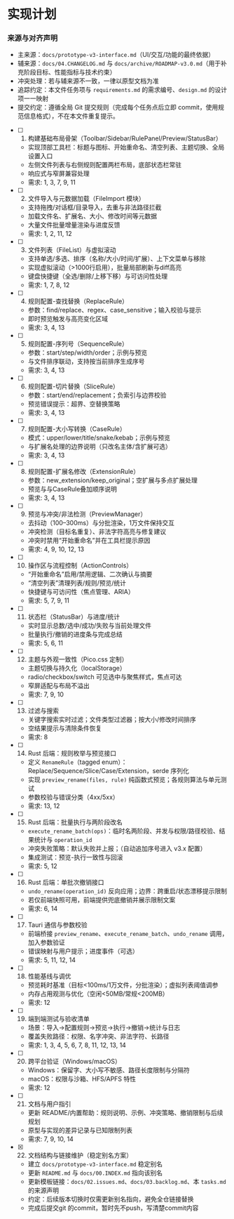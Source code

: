 # 实现计划

### 来源与对齐声明

 - 主来源：`docs/prototype-v3-interface.md`（UI/交互/功能的最终依据）
 - 辅来源：`docs/04.CHANGELOG.md` 与 `docs/archive/ROADMAP-v3.0.md`（用于补充阶段目标、性能指标与技术约束）
 - 冲突处理：若与辅来源不一致，一律以原型文档为准
 - 追踪约定：本文件任务项与 `requirements.md` 的需求编号、`design.md` 的设计项一一映射
 - 提交约定：遵循全局 Git 提交规则（完成每个任务点后立即 commit，使用规范信息格式），不在本文件重复提示。

- [ ] 1. 构建基础布局骨架（Toolbar/Sidebar/RulePanel/Preview/StatusBar）

  - 实现顶部工具栏：标题与图标、开始重命名、清空列表、主题切换、全局设置入口
  - 左侧文件列表与右侧规则配置两栏布局，底部状态栏常驻
  - 响应式与窄屏兼容处理
  - 需求: 1, 3, 7, 9, 11

- [ ] 2. 文件导入与元数据加载（FileImport 模块）

  - 支持拖拽/对话框/目录导入，去重与非法路径拦截
  - 加载文件名、扩展名、大小、修改时间等元数据
  - 大量文件批量增量渲染与进度反馈
  - 需求: 1, 2, 11, 12

- [ ] 3. 文件列表（FileList）与虚拟滚动

  - 支持单选/多选、排序（名称/大小/时间/扩展）、上下文菜单与移除
  - 实现虚拟滚动（>1000行启用），批量局部刷新与diff高亮
  - 键盘快捷键（全选/删除/上移下移）与可访问性处理
  - 需求: 1, 7, 8, 12

- [ ] 4. 规则配置-查找替换（ReplaceRule）

  - 参数：find/replace、regex、case_sensitive；输入校验与提示
  - 即时预览触发与高亮变化区域
  - 需求: 3, 4, 13

- [ ] 5. 规则配置-序列号（SequenceRule）

  - 参数：start/step/width/order；示例与预览
  - 与文件排序联动，支持按当前排序生成序号
  - 需求: 3, 4, 13

- [ ] 6. 规则配置-切片替换（SliceRule）

  - 参数：start/end/replacement；负索引与边界校验
  - 预览错误提示：超界、空替换策略
  - 需求: 3, 4, 13

- [ ] 7. 规则配置-大小写转换（CaseRule）

  - 模式：upper/lower/title/snake/kebab；示例与预览
  - 与扩展名处理的边界说明（只改名主体/含扩展可选）
  - 需求: 3, 4, 13

- [ ] 8. 规则配置-扩展名修改（ExtensionRule）

  - 参数：new_extension/keep_original；空扩展与多点扩展处理
  - 预览与与CaseRule叠加顺序说明
  - 需求: 3, 4, 13

- [ ] 9. 预览与冲突/非法检测（PreviewManager）

  - 去抖动（100–300ms）与分批渲染，1万文件保持交互
  - 冲突检测（目标名重复）、非法字符高亮与修复建议
  - 冲突时禁用“开始重命名”并在工具栏提示原因
  - 需求: 4, 9, 10, 12, 13

- [ ] 10. 操作区与流程控制（ActionControls）

  - “开始重命名”启用/禁用逻辑、二次确认与摘要
  - “清空列表”清理列表/规则/预览/统计
  - 快捷键与可访问性（焦点管理、ARIA）
  - 需求: 5, 7, 9, 11

- [ ] 11. 状态栏（StatusBar）与进度/统计

  - 实时显示总数/选中/成功/失败与当前处理文件
  - 批量执行/撤销的进度条与完成总结
  - 需求: 5, 6, 11

- [ ] 12. 主题与外观一致性（Pico.css 定制）

  - 主题切换与持久化（localStorage）
  - radio/checkbox/switch 可见选中与聚焦样式，焦点可达
  - 窄屏适配与布局不溢出
  - 需求: 7, 9, 10

- [ ] 13. 过滤与搜索

  - 关键字搜索实时过滤；文件类型过滤器；按大小/修改时间排序
  - 空结果提示与清除条件恢复
  - 需求: 8

- [ ] 14. Rust 后端：规则枚举与预览接口

  - 定义 `RenameRule`（tagged enum）：Replace/Sequence/Slice/Case/Extension，serde 序列化
  - 实现 `preview_rename(files, rule)` 纯函数式预览；各规则算法与单元测试
  - 参数校验与错误分类（4xx/5xx）
  - 需求: 13, 12

- [ ] 15. Rust 后端：批量执行与两阶段改名

  - `execute_rename_batch(ops)`：临时名两阶段、并发与权限/路径校验、结果统计与 `operation_id`
  - 冲突失败策略：默认失败并上报；（自动追加序号进入 v3.x 配置）
  - 集成测试：预览-执行一致性与回滚
  - 需求: 5, 12

- [ ] 16. Rust 后端：单批次撤销接口

  - `undo_rename(operation_id)` 反向应用；边界：跨重启/状态漂移提示限制
  - 若仅前端快照可用，前端提供兜底撤销并展示限制文案
  - 需求: 6, 14

- [ ] 17. Tauri 通信与参数校验

  - 前端桥接 `preview_rename`、`execute_rename_batch`、`undo_rename` 调用，加入参数验证
  - 错误映射与用户提示；进度事件（可选）
  - 需求: 5, 11, 12, 14

- [ ] 18. 性能基线与调优

  - 预览耗时基准（目标<100ms/1万文件，分批渲染）；虚拟列表阈值调参
  - 内存占用观测与优化（空闲<50MB/常规<200MB）
  - 需求: 12

- [ ] 19. 端到端测试与验收清单

  - 场景：导入→配置规则→预览→执行→撤销→统计与日志
  - 覆盖失败路径：权限、名字冲突、非法字符、长路径
  - 需求: 1, 3, 4, 5, 6, 7, 8, 11, 12, 13, 14

- [ ] 20. 跨平台验证（Windows/macOS）

  - Windows：保留字、大小写不敏感、路径长度限制与分隔符
  - macOS：权限与沙箱、HFS/APFS 特性
  - 需求: 12

- [ ] 21. 文档与用户指引

  - 更新 README/内置帮助：规则说明、示例、冲突策略、撤销限制与后续规划
  - 原型与实现的差异记录与已知限制列表
  - 需求: 7, 9, 10, 14

- [x] 22. 文档结构与链接维护（稳定别名方案）

  - 建立 `docs/prototype-v3-interface.md` 稳定别名
  - 更新 `README.md` 与 `docs/00.INDEX.md` 指向该别名
  - 更新模板链接：`docs/02.issues.md`、`docs/03.backlog.md`、本 `tasks.md` 的来源声明
  - 约定：后续版本切换时仅需更新别名指向，避免全仓链接替换
  - 完成后提交git 的commit，暂时先不push，写清楚commit内容